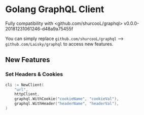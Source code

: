 # Golang GraphQL Client

Fully compatibility with <github.com/shurcooL/graphql> v0.0.0-20181231061246-d48a9a75455f

You can simply replace `github.com/shurcooL/graphql` --> `github.com/Laisky/graphql` to access new features.

## New Features

### Set Headers & Cookies

```go
cli := NewClient(
    "url",
    httpClient,
    graphql.WithCookie("cookieName", "cookieVal"),
    graphql.WithHeader("headerName", "headerVal"),
)
```
